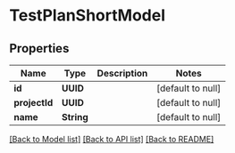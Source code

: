 # TestPlanShortModel
## Properties

| Name | Type | Description | Notes |
|------------ | ------------- | ------------- | -------------|
| **id** | **UUID** |  | [default to null] |
| **projectId** | **UUID** |  | [default to null] |
| **name** | **String** |  | [default to null] |

[[Back to Model list]](../README.md#documentation-for-models) [[Back to API list]](../README.md#documentation-for-api-endpoints) [[Back to README]](../README.md)

